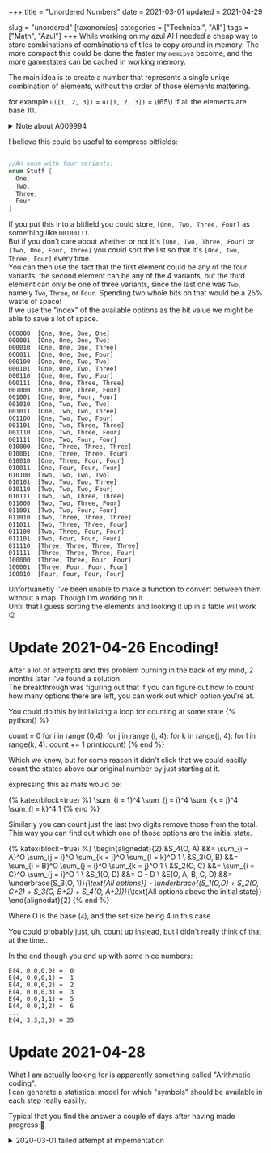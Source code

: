 +++
title = "Unordered Numbers"
date = 2021-03-01
updated = 2021-04-29

slug = "unordered"
[taxonomies]
categories = ["Technical", "All"]
tags = ["Math", "Azul"]
+++
While working on my azul AI I needed a cheap way to store combinations of combinations of tiles to copy around in memory.
The more compact this could be done the faster my `memcpy`s become, and the more gamestates can be cached in working memory.

<!-- more -->

The main idea is to create a number that represents a single uniqe combination of elements, without the order of those elements mattering.

for example `u([1, 2, 3])` = `u([1, 2, 3])` = \\(65\\) if all the elements are base 10.

<details>
<summary>Note about A009994</summary>

if you know there are three elements which can be 10 different values, then the number is the same as what's found in [A009994](https://oeis.org/A009994)

{% python() %}
from itertools import combinations_with_replacement

# Taken from [OESIS](https://oeis.org/A009994)
# Thanks  Chai Wah Wu
def A009994generator(max):
    l = 1
    while l < max:
        for i in combinations_with_replacement('123456789', l):
            yield int(''.join(i))
        l += 1

for n,i in enumerate(A009994generator(4), start=1):
    print("{}: {}".format(n, i))

{% end %}

<details>
<summary>Alternative nonjs log</summary>

```
1: 1
2: 2
3: 3
4: 4
5: 5
6: 6
7: 7
8: 8
9: 9
10: 11
11: 12
12: 13
13: 14
14: 15
15: 16
16: 17
17: 18
18: 19
19: 22
20: 23
21: 24
22: 25
23: 26
24: 27
25: 28
26: 29
27: 33
28: 34
29: 35
30: 36
31: 37
32: 38
33: 39
34: 44
35: 45
36: 46
37: 47
38: 48
39: 49
40: 55
41: 56
42: 57
43: 58
44: 59
45: 66
46: 67
47: 68
48: 69
49: 77
50: 78
51: 79
52: 88
53: 89
54: 99
55: 111
56: 112
57: 113
58: 114
59: 115
60: 116
61: 117
62: 118
63: 119
64: 122
65: 123
66: 124
67: 125
68: 126
69: 127
70: 128
71: 129
72: 133
73: 134
74: 135
75: 136
76: 137
77: 138
78: 139
79: 144
80: 145
81: 146
82: 147
83: 148
84: 149
85: 155
86: 156
87: 157
88: 158
89: 159
90: 166
91: 167
92: 168
93: 169
94: 177
95: 178
96: 179
97: 188
98: 189
99: 199
100: 222
101: 223
102: 224
103: 225
104: 226
105: 227
106: 228
107: 229
108: 233
109: 234
110: 235
111: 236
112: 237
113: 238
114: 239
115: 244
116: 245
117: 246
118: 247
119: 248
120: 249
121: 255
122: 256
123: 257
124: 258
125: 259
126: 266
127: 267
128: 268
129: 269
130: 277
131: 278
132: 279
133: 288
134: 289
135: 299
136: 333
137: 334
138: 335
139: 336
140: 337
141: 338
142: 339
143: 344
144: 345
145: 346
146: 347
147: 348
148: 349
149: 355
150: 356
151: 357
152: 358
153: 359
154: 366
155: 367
156: 368
157: 369
158: 377
159: 378
160: 379
161: 388
162: 389
163: 399
164: 444
165: 445
166: 446
167: 447
168: 448
169: 449
170: 455
171: 456
172: 457
173: 458
174: 459
175: 466
176: 467
177: 468
178: 469
179: 477
180: 478
181: 479
182: 488
183: 489
184: 499
185: 555
186: 556
187: 557
188: 558
189: 559
190: 566
191: 567
192: 568
193: 569
194: 577
195: 578
196: 579
197: 588
198: 589
199: 599
200: 666
201: 667
202: 668
203: 669
204: 677
205: 678
206: 679
207: 688
208: 689
209: 699
210: 777
211: 778
212: 779
213: 788
214: 789
215: 799
216: 888
217: 889
218: 899
219: 999
```

</details>
</details>

I believe this could be useful to compress bitfields:
```rust

//An enum with four variants:
enum Stuff {
  One,
  Two,
  Three,
  Four
}
```
If you put this into a bitfield you could store, `[One, Two, Three, Four]` as something like `00100111`.  
But if you don't care about whether or not it's `[One, Two, Three, Four]` or `[Two, One, Four, Three]` you could sort the list so that it's `[One, Two, Three, Four]` every time.  
You can then use the fact that the first element could be any of the four variants, the second element can be any of the 4 variants, but the third element can only be one of three variants, since the last one was `Two`, namely `Two`, `Three`, or `Four`. Spending two whole bits on that would be a 25% waste of space!  
If we use the "index" of the available options as the bit value we might be able to save a lot of space.  
```
000000  [One, One, One, One]
000001  [One, One, One, Two]
000010  [One, One, One, Three]
000011  [One, One, One, Four]
000100  [One, One, Two, Two]
000101  [One, One, Two, Three]
000110  [One, One, Two, Four]
000111  [One, One, Three, Three]
001000  [One, One, Three, Four]
001001  [One, One, Four, Four]
001010  [One, Two, Two, Two]
001011  [One, Two, Two, Three]
001100  [One, Two, Two, Four]
001101  [One, Two, Three, Three]
001110  [One, Two, Three, Four]
001111  [One, Two, Four, Four]
010000  [One, Three, Three, Three]
010001  [One, Three, Three, Four]
010010  [One, Three, Four, Four]
010011  [One, Four, Four, Four]
010100  [Two, Two, Two, Two]        
010101  [Two, Two, Two, Three]      
010110  [Two, Two, Two, Four]       
010111  [Two, Two, Three, Three]    
011000  [Two, Two, Three, Four]
011001  [Two, Two, Four, Four]
011010  [Two, Three, Three, Three]
011011  [Two, Three, Three, Four]
011100  [Two, Three, Four, Four]
011101  [Two, Four, Four, Four]
011110  [Three, Three, Three, Three]
011111  [Three, Three, Three, Four]
100000  [Three, Three, Four, Four]
100001  [Three, Four, Four, Four]
100010  [Four, Four, Four, Four]
```

Unfortuanetly I've been unable to make a function to convert between them without a map. Though I'm working on it...  
Until that I guess sorting the elements and looking it up in a table will work 😕


# Update 2021-04-26 Encoding!

After a lot of attempts and this problem burning in the back of my mind, 2 months later I've found a solution.  
The breakthrough was figuring out that if you can figure out how to count how many options there are left, you can work out which option you're at.

You could do this by initializing a loop for counting at some state
{% python() %}

count = 0
for i in range (0,4):
  for j in range (i, 4):
    for k in range(j, 4):
      for l in range(k, 4):
        count += 1
print(count)
{% end %}

Which we knew, but for some reason it didn't click that we could easilly count the states above our original number by just starting at it.

expressing this as mafs would be:

{% katex(block=true) %}
\sum_{i = 1}^4 \sum_{j = i}^4 \sum_{k = j}^4 \sum_{l = k}^4 1
{% end %}

Similarly you can count just the last two digits remove those from the total.  
This way you can find out which one of those options are the initial state.

{% katex(block=true) %}
\begin{alignedat}{2}
&S_4(O, A) &&= \sum_{i = A}^O \sum_{j = i}^O \sum_{k = j}^O \sum_{l = k}^O 1 \\
&S_3(O, B) &&= \sum_{i = B}^O \sum_{j = i}^O \sum_{k = j}^O 1 \\
&S_2(O, C) &&= \sum_{i = C}^O \sum_{j = i}^O 1 \\
&S_1(O, D) &&= O - D \\
&E(O, A, B, C, D) &&= \underbrace{S_3(O, 1)}_{\text{All options}} - 
\underbrace{(S_1(O,D) + S_2(O, C+2) + S_3(O, B+2) + S_4(O, A+2))}_{\text{All options above the initial state}}
\end{alignedat}{2}
{% end %}

Where O is the base (`4`), and the set size being 4 in this case.

You could probably just, uh, count up instead, but I didn't really think of that at the time...

In the end though you end up with some nice numbers:
```
E(4, 0,0,0,0) =  0
E(4, 0,0,0,1) =  1
E(4, 0,0,0,2) =  2
E(4, 0,0,0,3) =  3
E(4, 0,0,1,1) =  5
E(4, 0,0,1,2) =  6
...
E(4, 3,3,3,3) = 35
```

# Update 2021-04-28

What I am actually looking for is apparently something called "Arithmetic coding".  
I can generate a statistical model for which "symbols" should be available in each step really easilly.  

Typical that you find the answer a couple of days after having made progress 🤣

<details>
<summary>2020-03-01 failed attempt at impementation</summary>

I'll do an example of given a \\(\text{base}_0 = 10\\) three digit number: \\(562\\).

First we must sort the digits in ascending order, I've named each position in the number \\(a\\), \\(b\\), and \\(c\\).

$$a \leq b \leq c$$

$$562 \to 256$$

Now we take the first digit (\\(a = 2\\) in this case), and do a "normal" step when turning digits into a number.
The next step does the same but since we know the digit cannot be smaller than the last number, we can remove those possibilities from the base.

{% katex(block=true) %}
\begin{alignedat}{3}
u &= a*(\text{base}_0)^2 &&+ b*(\text{base}_0-a)^1  &&+ c*(\text{base}_0-b)^0 \\
u &= 2*10^2 &&+ 5*8 &&+ 6*1 \\
  &= 200 &&+ 40 &&+ 6 \\
u & = 246
\end{alignedat}
{% end %}

And that's it! Now you have a number that represents the original number but without such pesky unimportant things encoded like digit position..

To go the other way is also quite simple with some integer math.

{% katex(block=true) %}
u = 246,
a_u = 2,
b_u = 4,
c_u = 6,
{% end %}

let's find \\(a\\) first:


{% katex(block=true) %}
\begin{alignedat}{2}
&u_a &&= u \\
&a &&= \bigg\lfloor \frac{u_a}{\text{base}_0^2} \bigg\rfloor \\
&a &&= \bigg\lfloor \frac{246}{10^2} \bigg\rfloor = \lfloor 2.4 \rfloor = 2 \\
&a_n &&= a * \text{base}_0^2 \\
&a_n &&= 2*10^2 = 200
\end{alignedat}
{% end %}


Continuing with \\(b\\):

We first remove from \\(a_n\\) from \\(u\\):

{% katex(block=true) %}
\begin{alignedat}{2}
&u_b &&= u_a - a_n \\
&u_b &&= 246 - 200 = 46
\end{alignedat}
{% end %}

Then we do just  the same thing as in we did to find \\(a\\), but this time we change the base similarly to how we did it when we encoded,
we're just dividing instead of multiplying.
NB: \\(a_u\\) the "unordered" "\\(a\\)" is what's being used here, NOT the original \\(a\\).

{% katex(block=true) %}
\begin{alignedat}{2}
&b &&= \bigg\lfloor \frac{u_b}{(\text{base}_0-a_u)^1} \bigg\rfloor \\
&b &&= \bigg\lfloor \frac{46}{(10-2)^1} \bigg\rfloor = \lfloor 5.75 \rfloor = 5 \\\\
&b_n &&= 5 * 8 = 40
\end{alignedat}
{% end %}

then \\(c\\):

{% katex(block=true) %}
\begin{alignedat}{2}
&u_c &&= 46 - 40 = 6 \\\\
&b &&= \bigg\lfloor \frac{u_c}{(\text{base}_0-b_u)^0} \bigg\rfloor \\
&b &&= \bigg\lfloor \frac{6}{(10-4)^0} \bigg\rfloor = 6 \\\\
&b_n &&= 6 * 1 = 6
\end{alignedat}
{% end %}

At last, now that we have \\(a\\), \\(b\\), and \\(c\\) we can construct \\(n\\):

{% katex(block=true) %}
\begin{alignedat}{2}
&n &&= a*10^2 + b * 10^1 + c * 10^0 \\
&n &&= 2 * 10^2 + 5 * 10^1 + 6 * 10^0 \\
&n &&= 256
\end{alignedat}
{% end %}

**Update 2021-03-03**

I've turned the ideas into a functions which are a little more concise.

{% katex(block=true) %}
\begin{aligned}
&n(x)=\lfloor \log x \rfloor + 1 \\
&f(x, y) = \frac{(y \mod 10^{n(y)+1-x}) - (y \mod 10^{n(y)-x})}{10^{n(y)-x}} \\
&u(o) = \sum_{i = 1}^{n(o)} f(i,o)*(10-f(i-1, o))^{n(o)-i}  &o \in \text{A009994} \\
&o(u) = \sum_{i=1}^{n(u)} \frac{f(i, u)*10^{n(u)-i}}{(10-f(i-1, u))^{n(u)-i}}*10^{n(u)-i} &u \in \text{A009994}
\end{aligned}
{% end %}

\\(f(x, y)\\) takes an index \\(x\\) and a number \\(y\\), then gives you the digit at that position from left to right.

\\(n(x)\\) is used to count how many digits there are in a number.

\\(u(o)\\) encodes a number to it's unordered representation (digits must be in increasing order)
\\(o(u)\\) decodes an unordered number back into a "ordered" number.

**Update #2 2021-03-03**

{% python() %}
from math import log10,floor

def n(x):
    return floor(log10(x))+1

def f(x, y):
    return (y%10**(n(y)+1-x) - y%10**(n(y)-x))/(10**(n(y)-x))

def u(o):
    sum = 0
    for i in range(1, n(o)+1):
        sum += f(i, o)*(10-f(i-1, o))**(n(o)-i)
    return sum

def o(u):
    sum = 0
    for i in range(1, n(u)+1):
        sum += (f(i, u)*10**(n(u)-i)/((10-f(i-1,u))**(n(u)-i)))*10**(n(u)-i)
    return sum

print(u(256))
print(o(246))
{% end %}

<details>
<summary>Alternative nonjs log</summary>

```
246.0
256.0
```

</details>

**Update #3 2021-03-03**

Unfortuanetly these functions do not give a perfect compression level.  
_It is better_, just not perfect, and probably not worth it

</details>
